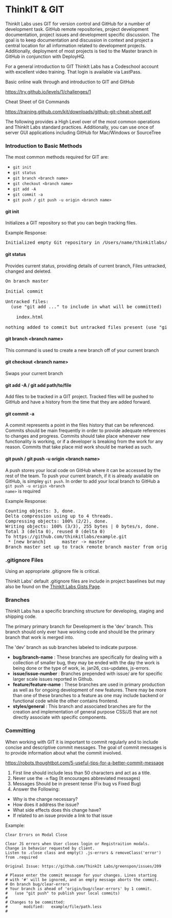 # ThinkIT & GIT

ThinkIt Labs uses GIT for version control and GitHub for a number of development task. GitHub remote repositories, project development documentation, project issues and development specific discussion. The goal is to keep documentation and discussion in context and project a central location for all information related to development projects. Additionally, deployment of most projects is tied to the Master branch in GitHub in conjunction with DeployHQ.

For a general introduction to GIT ThinkIt Labs has a Codeschool account with excellent video training. That login is available via LastPass.

Basic online walk through and introduction to GIT and GitHub

https://try.github.io/levels/1/challenges/1

Cheat Sheet of Git Commands

https://training.github.com/kit/downloads/github-git-cheat-sheet.pdf

The following provides a High Level over of the most common operations and ThinkIt Labs standard practices. Additionally, you can use once of server GUI applications including GitHub for Mac/Windows or SourceTree

### Introduction to Basic Methods

The most common methods required for GIT are:

* <code>git init</code>
* <code>git status</code>
* <code>git branch &lt;branch name&gt;</code>
* <code>git checkout &lt;branch name&gt;</code>
* <code>git add -A</code>
* <code>git commit -a</code>
* <code>git push / git push -u origin &lt;branch name&gt;</code>

#### git init

Initializes a GIT repository so that you can begin tracking files.

Example Response:

<pre>
Initialized empty Git repository in /Users/name/thinkitlabs/example-project/.git/
</pre>

#### git status

Provides current status, providing details of current branch, Files untracked, changed and deleted.

<pre>
On branch master

Initial commit

Untracked files:
  (use "git add <file>..." to include in what will be committed)

	index.html

nothing added to commit but untracked files present (use "git add" to track)
</pre>

#### git branch &lt;branch name&gt;

This command is used to create a new branch off of your current branch

#### git checkout &lt;branch name&gt;

Swaps your current branch

#### git add -A / git add path/to/file

Add files to be tracked in a GIT project. Tracked files will be pushed to GitHub and have a history from the time that they are added forward.

#### git commit -a

A commit represents a point in the files history that can be referenced. Commits should be main frequently in order to provide adequate references to changes and progress. Commits should take place whenever new functionality is working, or if a developer is breaking from the work for any reason. Commits that take place mid work should be marked as such.

#### git push / git push -u origin &lt;branch name&gt;

A push stores your local code on GitHub where it can be accessed by the rest of the team. To push your current branch, if it is already available on GitHub, is simpley <code>git push</code>. In order to add your local branch to GitHub a <code>git push -u origin &lt;branch name&gt;</code> is required

Example Response:

<pre>
Counting objects: 3, done.
Delta compression using up to 4 threads.
Compressing objects: 100% (2/2), done.
Writing objects: 100% (3/3), 255 bytes | 0 bytes/s, done.
Total 3 (delta 0), reused 0 (delta 0)
To https://github.com/thinkitlabs/example.git
 * [new branch]      master -> master
Branch master set up to track remote branch master from origin.
</pre>


### .gitignore Files

Using an appropriate .gitignore file is critical.

ThinkIt Labs' default .gitignore files are include in project baselines but may also be found on the  [ThinkIt Labs Gists Page](https://gist.github.com/thinkitlabs).

### Branches

ThinkIt Labs has a specific branching structure for developing, staging and shipping code.

The primary primary branch for Development is the 'dev' branch. This branch should only ever have working code and should be the primary branch that work is merged into.

The 'dev' branch as sub branches labeled to indicate purpose.
- **bug/branch-name** : These branches are specifically for dealing with a collection of smaller bug, they may be ended with the day the work is being done or the type of work, ie. jan26, css-updates, js-errors.
- **issue/issue-number** : Branches prepended with issue/ are for specific larger scale issues reported in Github.
- **feature/feature-name** : These branches are used in primary production as well as for ongoing development of new features. There may be more than one of these branches to a feature as one may include backend or functional code while the other contains frontend.
- **styles/general** : This branch and associated branches are for the creation and implementation of general purpose CSS/JS that are not directly associate with specific components.

### Committing

When working with GIT it is important to commit regularly and to include concise and descriptive commit messages. The goal of commit messages is to provide information about what the commit involved.

https://robots.thoughtbot.com/5-useful-tips-for-a-better-commit-message

1. First line should include less than 50 characters and act as a title.
2. Never use the <code>-m</code> flag (It encourages abbreviated messages)
3. Messages Should be in present tense (Fix bug vs Fixed Bug)
4. Answer the Following:
  * Why is the change necessary?
  * How does it address the issue?
  * What side effects does this change have?
  * If related to an issue provide a link to that issue

Example:
```
Clear Errors on Modal Close

Clear JS errors when User closes login or Registraition modals.
Change in behavior requested by client.
Listen to .close class and empty() .js-errors & removeClass('error') from .required

Original Issue: https://github.com/ThinkIt Labs/greenspon/issues/209

# Please enter the commit message for your changes. Lines starting
# with '#' will be ignored, and an empty message aborts the commit.
# On branch bug/clear-errors
# Your branch is ahead of 'origin/bug/clear-errors' by 1 commit.
#   (use "git push" to publish your local commits)
#
# Changes to be committed:
#       modified:   example/file/path.less
#

```
